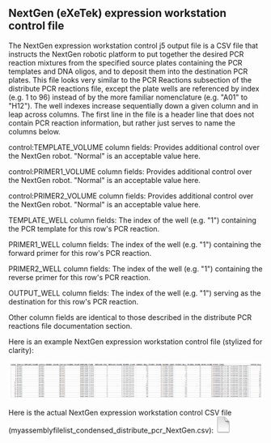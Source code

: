 ## NextGen (eXeTek) expression workstation control file

The NextGen expression workstation control j5 output file is a CSV file that instructs the NextGen robotic platform to put together the desired PCR reaction mixtures from the specified source plates containing the PCR templates and DNA oligos, and to deposit them into the destination PCR plates. This file looks very similar to the PCR Reactions subsection of the distribute PCR reactions file, except the plate wells are referenced by index (e.g. 1 to 96) instead of by the more familiar nomenclature (e.g. "A01" to "H12"). The well indexes increase sequentially down a given column and in leap across columns. The first line in the file is a header line that does not contain PCR reaction information, but rather just serves to name the columns below.

control:TEMPLATE_VOLUME column fields:
Provides additional control over the NextGen robot. "Normal" is an acceptable value here.

control:PRIMER1_VOLUME column fields:
Provides additional control over the NextGen robot. "Normal" is an acceptable value here.

control:PRIMER2_VOLUME column fields:
Provides additional control over the NextGen robot. "Normal" is an acceptable value here.

TEMPLATE_WELL column fields:
The index of the well (e.g. "1") containing the PCR template for this row's PCR reaction.

PRIMER1_WELL column fields:
The index of the well (e.g. "1") containing the forward primer for this row's PCR reaction.

PRIMER2_WELL column fields:
The index of the well (e.g. "1") containing the reverse primer for this row's PCR reaction.

OUTPUT_WELL column fields:
The index of the well (e.g. "1") serving as the destination for this row's PCR reaction.

Other column fields are identical to those described in the distribute PCR reactions file documentation section.

Here is an example NextGen expression workstation control file (stylized for clarity):

![](../../images/pastedImage94.png)

Here is the actual NextGen expression workstation control CSV file (myassemblyfilelist_condensed_distribute_pcr_NextGen.csv):
[![](../../images/pageIcon.png)](../../documents/myassemblyfilelist_co5.csv)